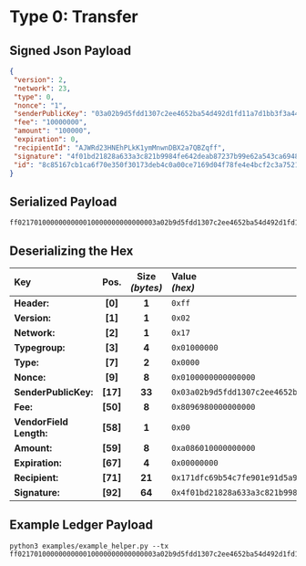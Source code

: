 
# Type 0: Transfer

## Signed Json Payload

```json
{
 "version": 2,
 "network": 23,
 "type": 0,
 "nonce": "1",
 "senderPublicKey": "03a02b9d5fdd1307c2ee4652ba54d492d1fd11a7d1bb3f3a44c4a05e79f19de933",
 "fee": "10000000",
 "amount": "100000",
 "expiration": 0,
 "recipientId": "AJWRd23HNEhPLkK1ymMnwnDBX2a7QBZqff",
 "signature": "4f01bd21828a633a3c821b9984fe642deab87237b99e62a543ca6948ff1d6d32f2475ada1f933da0591c40603693614afa69fcb4caa2b4be018788de9f10c42a",
 "id": "8c85167cb1ca6f70e350f30173deb4c0a00ce7169d04f78fe4e4bcf2c3a75214"
}
```

## Serialized Payload

```shell
ff0217010000000000010000000000000003a02b9d5fdd1307c2ee4652ba54d492d1fd11a7d1bb3f3a44c4a05e79f19de933809698000000000000a08601000000000000000000171dfc69b54c7fe901e91d5a9ab78388645e2427ea4f01bd21828a633a3c821b9984fe642deab87237b99e62a543ca6948ff1d6d32f2475ada1f933da0591c40603693614afa69fcb4caa2b4be018788de9f10c42a
```

## Deserializing the Hex

| Key                       | Pos.      | Size<br>_(bytes)_ | Value<br> _(hex)_     |
| :--                       | :--:      | :---------------: | :----------------     |
| **Header:**               | **[0]**   | **1**             | `0xff`                |
| **Version:**              | **[1]**   | **1**             | `0x02`                |
| **Network:**              | **[2]**   | **1**             | `0x17`                |
| **Typegroup:**            | **[3]**   | **4**             | `0x01000000`          |
| **Type:**                 | **[7]**   | **2**             | `0x0000`              |
| **Nonce:**                | **[9]**   | **8**             | `0x0100000000000000`  |
| **SenderPublicKey:**      | **[17]**  | **33**            | `0x03a02b9d5fdd1307c2ee4652ba54d492d1fd11a7d1bb3f3a44c4a05e79f19de933`    |
| **Fee:**                  | **[50]**  | **8**             | `0x8096980000000000`  |
| **VendorField Length:**   | **[58]**  | **1**             | `0x00`                |
| **Amount:**               | **[59]**  | **8**             | `0xa086010000000000`  |
| **Expiration:**           | **[67]**  | **4**             | `0x00000000`          |
| **Recipient:**            | **[71]**  | **21**            | `0x171dfc69b54c7fe901e91d5a9ab78388645e2427ea`    |
| **Signature:**            | **[92]**  | **64**            | `0x4f01bd21828a633a3c821b9984fe642deab87237b99e62a543ca6948ff1d6d32f2475ada1f933da0591c40603693614afa69fcb4caa2b4be018788de9f10c42a`  |

## Example Ledger Payload

```shell
python3 examples/example_helper.py --tx ff0217010000000000010000000000000003a02b9d5fdd1307c2ee4652ba54d492d1fd11a7d1bb3f3a44c4a05e79f19de933809698000000000000a08601000000000000000000171dfc69b54c7fe901e91d5a9ab78388645e2427ea
```
